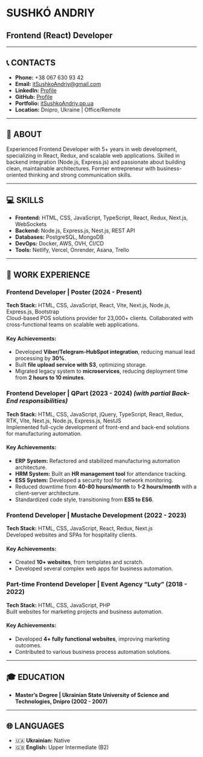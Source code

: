 # SUSHKÓ ANDRIY

## Frontend (React) Developer

---

## 📞 CONTACTS
- **Phone:** +38 067 630 93 42  
- **Email:** [itSushkoAndriy@gmail.com](mailto:itSushkoAndriy@gmail.com)  
- **LinkedIn:** [Profile](https://www.linkedin.com/in/andriysushko/)  
- **GitHub:** [Profile](http://github.com/itSuhsko14/)  
- **Portfolio:** [itSushkoAndriy.pp.ua](https://itSushkoAndriy.pp.ua)  
- **Location:** Dnipro, Ukraine | Office/Remote  

---

## 📝 ABOUT
Experienced Frontend Developer with 5+ years in web development, specializing in React, Redux, and scalable web applications. Skilled in backend integration (Node.js, Express.js) and passionate about building clean, maintainable architectures. Former entrepreneur with business-oriented thinking and strong communication skills.

---

## 💻 SKILLS
- **Frontend:** HTML, CSS, JavaScript, TypeScript, React, Redux, Next.js, WebSockets  
- **Backend:** Node.js, Express.js, Nest.js, REST API  
- **Databases:** PostgreSQL, MongoDB  
- **DevOps:** Docker, AWS, OVH, CI/CD  
- **Tools:** Netlify, Vercel, Onrender, Asana, Trello  

---

## 💼 WORK EXPERIENCE
### **Frontend Developer | Poster (2024 - Present)**  
**Tech Stack:** HTML, CSS, JavaScript, React, Vite, Next.js, Node.js, Express.js, Bootstrap  
Cloud-based POS solutions provider for 23,000+ clients. Collaborated with cross-functional teams on scalable web applications.
#### Key Achievements:
- Developed **Viber/Telegram-HubSpot integration**, reducing manual lead processing by **30%**.  
- Built **file upload service with S3**, optimizing storage.  
- Migrated legacy system to **microservices**, reducing deployment time from **2 hours to 10 minutes**.

### **Frontend Developer | QPart (2023 - 2024)** *(with partial Back-End responsibilities)*  
**Tech Stack:** HTML, CSS, JavaScript, jQuery, TypeScript, React, Redux, RTK, Vite, Next.js, Node.js, Express.js, NestJS  
Implemented full-cycle development of front-end and back-end solutions for manufacturing automation.
#### Key Achievements:
- **ERP System:** Refactored and stabilized manufacturing automation architecture.  
- **HRM System:** Built an **HR management tool** for attendance tracking.  
- **ESS System:** Developed a security tool for network monitoring.  
- Reduced downtime from **40-80 hours/month** to **1-2 hours/month** with a client-server architecture.  
- Standardized code style, transitioning from **ES5 to ES6**.

### **Frontend Developer | Mustache Development (2022 - 2023)**  
**Tech Stack:** HTML, CSS, JavaScript, React, Redux, Next.js  
Developed websites and SPAs for hospitality clients.
#### Key Achievements:
- Created **10+ websites**, from templates and scratch.  
- Developed several complex web apps for business automation.

### **Part-time Frontend Developer | Event Agency “Luty” (2018 - 2022)**  
**Tech Stack:** HTML, CSS, JavaScript, PHP  
Built websites for marketing projects and business automation.
#### Key Achievements:
- Developed **4+ fully functional websites**, improving marketing outcomes.  
- Contributed to various business process automation solutions.

---

## 🎓 EDUCATION
- **Master’s Degree | Ukrainian State University of Science and Technologies, Dnipro (2002 - 2007)**  

---

## 🌐 LANGUAGES
- 🇺🇦 **Ukrainian:** Native  
- 🇬🇧 **English:** Upper Intermediate (B2)  
